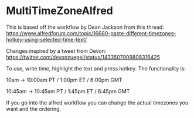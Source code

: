 # MultiTimeZoneAlfred
This is based off the workflow by Dean Jackson from this thread: https://www.alfredforum.com/topic/16680-paste-different-timezones-hotkey-using-selected-time-text/

Changes inspired by a tweet from Devon: https://twitter.com/devonzuegel/status/1433507909808316425

To use, write time, highlight the text and press hotkey. The functionality is:

10am -> 10:00am PT / 1:00pm ET / 6:00pm GMT

10:45am -> 10:45am PT / 1:45pm ET / 6:45pm GMT

If you go into the alfred workflow you can change the actual timezones you want and the ordering.
